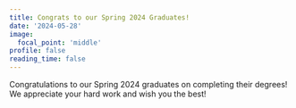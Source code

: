 ```yaml
---
title: Congrats to our Spring 2024 Graduates!
date: '2024-05-28'
image:
  focal_point: 'middle'
profile: false
reading_time: false
---
```


Congratulations to our Spring 2024 graduates on completing their degrees! We appreciate your hard work and wish you the best!